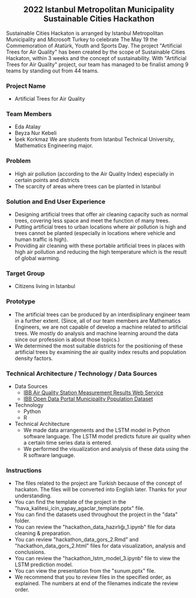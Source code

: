 <h2 align="center"><span><strong>2022 Istanbul Metropolitan Municipality Sustainable Cities Hackathon</strong></span></h2>

Sustainable Cities Hackaton is arranged by Istanbul Metropolitan Municipality and Microsoft Turkey to celebrate The May 19 the Commemoration of Atatürk, Youth and Sports Day. The project "Artificial Trees for Air Quality" has been created by the scope of Sustainable Cities Hackaton, within 3 weeks and the concept of sustainability. With "Artificial Trees for Air Quality" project, our team has managed to be finalist among 9 teams by standing out from 44 teams.


### Project Name
- Artificial Trees for Air Quality 

### Team Members
- Eda Atalay
- Beyza Nur Kebeli
- İpek Korkmaz
We are students from Istanbul Technical University, Mathematics Engineering major. 

### Problem
- High air pollution (according to the Air Quality Index) especially in certain points and districts
- The scarcity of areas where trees can be planted in Istanbul 

### Solution and End User Experience
- Designing artificial trees that offer air cleaning capacity such as normal trees, covering less space and meet the function of many trees.
- Putting artificial trees to urban locations where air pollution is high and trees cannot be planted (especially in locations where vehicle and human traffic is high).
- Providing air cleaning with these portable artificial trees in places with high air pollution and reducing the high temperature which is the result of global warming.

### Target Group
- Citizens living in Istanbul

### Prototype
- The artificial trees can be produced by an interdisiplinary engineer team in a further extent. (Since, all of our team members are Mathematics Engineers, we are not capable of develop a machine related to artificial trees. We mostly do analysis and machine learning around the data since our profession is about those topics.)
- We determined the most suitable districts for the positioning of these artificial trees by examining the air quality index results and population density factors.

### Technical Architecture / Technology / Data Sources
- Data Sources
  - [IBB Air Quality Station Measurement Results Web Service](https://data.ibb.gov.tr/dataset/hava-kalitesi-istasyon-olcum-sonuclari-web-servisi)
  - [IBB Open Data Portal Municipality Population Dataset](https://data.ibb.gov.tr/dataset/belediye-nufuslari-veri-seti)
- Technology
  - Python
  - R
- Technical Architecture
  - We made data arrangements and the LSTM model in Python software language. The LSTM model predicts future air quality when a certain time series data is entered.
  - We performed the visualization and analysis of these data using the R software language.

### Instructions
- The files related to the project are Turkish because of the concept of hackaton. The files will be converted into English later. Thanks for your understanding. 
- You can find the template of the project in the "hava_kalitesi_icin_yapay_agaclar_template.pptx" file.
- You can find the datasets used throughout the project in the "data" folder.
- You can review the "hackathon_data_hazırlığı_1.ipynb" file for data cleaning & preparation.
- You can review "hackathon_data_gors_2.Rmd" and "hackathon_data_gors_2.html" files for data visualization, analysis and conclusions.
- You can review the "hackathon_lstm_model_3.ipynb" file to view the LSTM prediction model.
- You can view the presentation from the "sunum.pptx" file.
- We recommend that you to review files in the specified order, as explained. The numbers at end of the filenames indicate the review order.



